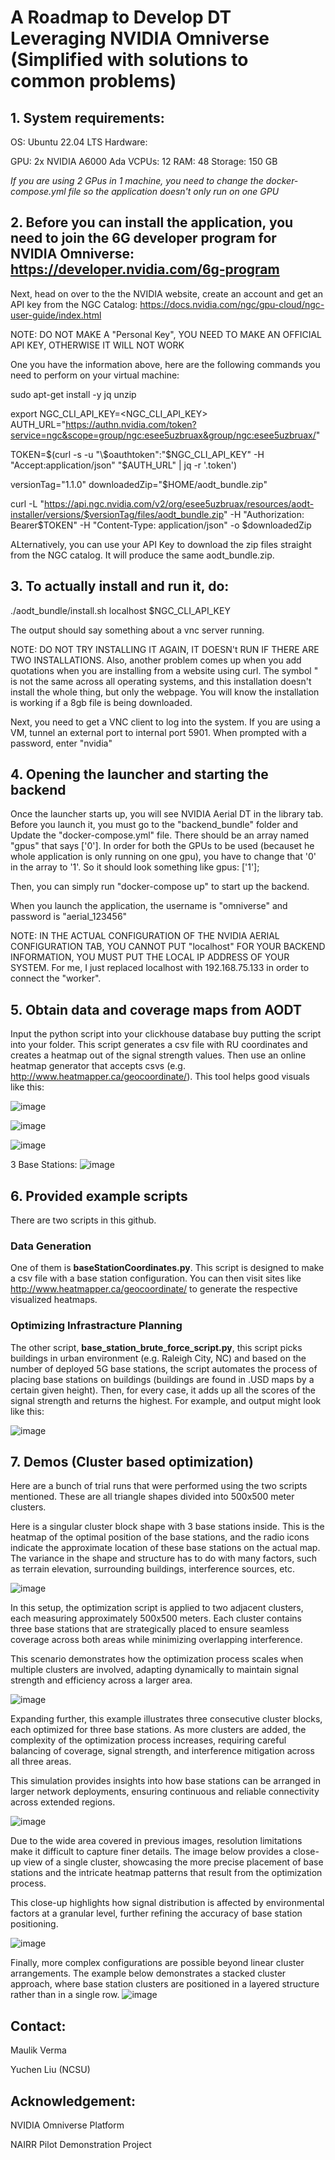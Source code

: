 # A Roadmap to Develop DT Leveraging NVIDIA Omniverse (Simplified with solutions to common problems)

## 1. System requirements:

OS: Ubuntu 22.04 LTS
Hardware: 

  GPU: 2x NVIDIA A6000 Ada 
  VCPUs: 12
  RAM: 48
  Storage: 150 GB

*If you are using 2 GPus in 1 machine, you need to change the docker-compose.yml file so the application doesn't only run on one GPU*


## 2. Before you can install the application, you need to join the 6G developer program for NVIDIA Omniverse: https://developer.nvidia.com/6g-program
Next, head on over to the the NVIDIA website, create an account and get an API key from the NGC Catalog: https://docs.nvidia.com/ngc/gpu-cloud/ngc-user-guide/index.html

NOTE: DO NOT MAKE A "Personal Key", YOU NEED TO MAKE AN OFFICIAL API KEY, OTHERWISE IT WILL NOT WORK


One you have the information above, here are the following commands you need to perform on your virtual machine:

sudo apt-get install -y jq unzip 

export NGC_CLI_API_KEY=<NGC_CLI_API_KEY>
AUTH_URL="https://authn.nvidia.com/token?service=ngc&scope=group/ngc:esee5uzbruax&group/ngc:esee5uzbruax/"

TOKEN=$(curl -s -u "\$oauthtoken":"$NGC_CLI_API_KEY" -H "Accept:application/json" "$AUTH_URL" | jq -r '.token')

versionTag="1.1.0"
downloadedZip="$HOME/aodt_bundle.zip"

curl -L "https://api.ngc.nvidia.com/v2/org/esee5uzbruax/resources/aodt-installer/versions/$versionTag/files/aodt_bundle.zip" -H "Authorization: Bearer$TOKEN" -H "Content-Type: application/json" -o $downloadedZip

ALternatively, you can use your API Key to download the zip files straight from the NGC catalog. It will produce the same aodt_bundle.zip.

## 3. To actually install and run it, do:

./aodt_bundle/install.sh localhost $NGC_CLI_API_KEY



The output should say something about a vnc server running.

NOTE: DO NOT TRY INSTALLING IT AGAIN, IT DOESN't RUN IF THERE ARE TWO INSTALLATIONS. Also, another problem comes up when you add quotations when you are installing from a website using curl. The symbol " is not the same across all operating systems, and this installation doesn't install the whole thing, but only the webpage. You will know the installation is working if a 8gb file is being downloaded.

Next, you need to get a VNC client to log into the system. If you are using a VM, tunnel an external port to internal port 5901. When prompted with a password, enter "nvidia"

## 4. Opening the launcher and starting the backend
Once the launcher starts up, you will see NVIDIA Aerial DT in the library tab. Before you launch it, you must go to the "backend_bundle" folder and Update the "docker-compose.yml" file. There should be an array named "gpus" that says ['0']. In order for both the GPUs to be used (becauset he whole application is only running on one gpu), you have to change that '0' in the array to '1'. So it should look something like gpus: ['1'];

Then, you can simply run "docker-compose up" to start up the backend. 

When you launch the application, the username is "omniverse" and password is "aerial_123456" 

NOTE: IN THE ACTUAL CONFIGURATION OF THE NVIDIA AERIAL CONFIGURATION TAB, YOU CANNOT PUT "localhost" FOR YOUR BACKEND INFORMATION, YOU MUST PUT THE LOCAL IP ADDRESS OF YOUR SYSTEM. For me, I just replaced localhost with 192.168.75.133 in order to connect the "worker".


## 5. Obtain data and coverage maps from AODT

Input the python script into your clickhouse database buy putting the script into your folder. This script generates a csv file with RU coordinates and creates a heatmap out of the signal strength values. Then use an online heatmap generator that accepts csvs (e.g. http://www.heatmapper.ca/geocoordinate/). This tool helps good visuals like this:


![image](https://github.com/user-attachments/assets/38e1231a-bd23-4609-97d3-3d42df15d637)

![image](https://github.com/user-attachments/assets/58ad7342-1d78-47e3-b11b-a1e8057c3715)

![image](https://github.com/user-attachments/assets/840cd2f4-9790-4920-ad3d-a31972423755)

3 Base Stations:
![image](https://github.com/user-attachments/assets/2b83c732-c665-4f77-820c-a0d5ba490d7b)





## 6. Provided example scripts

There are two scripts in this github.

### Data Generation 
One of them is **baseStationCoordinates.py**. This script is designed to make a csv file with a base station configuration. You can then visit sites like http://www.heatmapper.ca/geocoordinate/ to generate the respective visualized heatmaps.

### Optimizing Infrastracture Planning 
The other script, **base_station_brute_force_script.py**, this script picks buildings in urban environment (e.g. Raleigh City, NC) and based on the number of deployed 5G base stations, the script automates the process of placing base stations on buildings (buildings are found in .USD maps by a certain given height). Then, for every case, it adds up all the scores of the signal strength and returns the highest. For example, and output might look like this:




![image](https://github.com/user-attachments/assets/92963036-80c1-474e-bb51-0b0580e5f9c9)



## 7. Demos (Cluster based optimization)

Here are a bunch of trial runs that were performed using the two scripts mentioned. These are all triangle shapes divided into 500x500 meter clusters.



Here is a singular cluster block shape with 3 base stations inside. This is the heatmap of the optimal position of the base stations, and the radio icons indicate the approximate location of these base stations on the actual map. The variance in the shape and structure has to do with many factors, such as terrain elevation, surrounding buildings, interference sources, etc.

![image](https://github.com/user-attachments/assets/691b8dcb-28fc-4e59-8708-89e933efd1ba)




In this setup, the optimization script is applied to two adjacent clusters, each measuring approximately 500x500 meters. Each cluster contains three base stations that are strategically placed to ensure seamless coverage across both areas while minimizing overlapping interference.

This scenario demonstrates how the optimization process scales when multiple clusters are involved, adapting dynamically to maintain signal strength and efficiency across a larger area.

![image](https://github.com/user-attachments/assets/5f971515-159e-4360-a501-d28f384a9640)




Expanding further, this example illustrates three consecutive cluster blocks, each optimized for three base stations. As more clusters are added, the complexity of the optimization process increases, requiring careful balancing of coverage, signal strength, and interference mitigation across all three areas.

This simulation provides insights into how base stations can be arranged in larger network deployments, ensuring continuous and reliable connectivity across extended regions.

![image](https://github.com/user-attachments/assets/4c8ba79e-7935-40f5-af42-a18fbb8b2a30)



Due to the wide area covered in previous images, resolution limitations make it difficult to capture finer details. The image below provides a close-up view of a single cluster, showcasing the more precise placement of base stations and the intricate heatmap patterns that result from the optimization process.

This close-up highlights how signal distribution is affected by environmental factors at a granular level, further refining the accuracy of base station positioning.

![image](https://github.com/user-attachments/assets/79d0016c-a2f7-4898-a3f0-49eea525c0a3)



Finally, more complex configurations are possible beyond linear cluster arrangements. The example below demonstrates a stacked cluster approach, where base station clusters are positioned in a layered structure rather than in a single row.
![image](https://github.com/user-attachments/assets/fbf931a0-b370-4392-beaa-279a93b4c3b5)




## Contact:
Maulik Verma

Yuchen Liu (NCSU) 

## Acknowledgement:
NVIDIA Omniverse Platform 

NAIRR Pilot Demonstration Project




